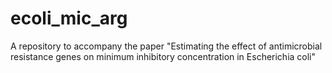 # ecoli_mic_arg
A repository to accompany the paper "Estimating the effect of antimicrobial resistance genes on minimum inhibitory concentration in Escherichia coli"
